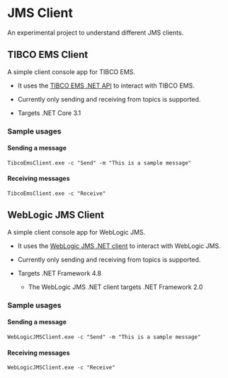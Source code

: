 # JMS Client

An experimental project to understand different JMS clients.

## TIBCO EMS Client

A simple client console app for TIBCO EMS.

* It uses the [TIBCO EMS .NET API](https://docs.tibco.com/pub/ems/8.6.0/doc/html/api/dotnetdoc/html/namespace_t_i_b_c_o_1_1_e_m_s.html) to interact with TIBCO EMS.

* Currently only sending and receiving from topics is supported.

* Targets .NET Core 3.1

### Sample usages

#### Sending a message

```
TibcoEmsClient.exe -c "Send" -m "This is a sample message"
```

#### Receiving messages

```
TibcoEmsClient.exe -c "Receive"
```

## WebLogic JMS Client

A simple client console app for WebLogic JMS.

* It uses the [WebLogic JMS .NET client](https://docs.oracle.com/cd/E24329_01/web.1211/e24386/toc.htm) to interact with WebLogic JMS.

* Currently only sending and receiving from topics is supported.

* Targets .NET Framework 4.8
	* The WebLogic JMS .NET client targets .NET Framework 2.0

### Sample usages

#### Sending a message

```
WebLogicJMSClient.exe -c "Send" -m "This is a sample message"
```

#### Receiving messages

```
WebLogicJMSClient.exe -c "Receive"
```
